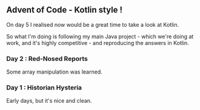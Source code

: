 ## Advent of Code - Kotlin style !

On day 5 I realised now would be a great time to take a look at Kotlin.

So what I'm doing is following my main Java project - which we're doing at work,
and it's highly competitive - and reproducing the answers in Kotlin.

### Day 2 : Red-Nosed Reports

Some array manipulation was learned.

### Day 1 : Historian Hysteria

Early days, but it's nice and clean.